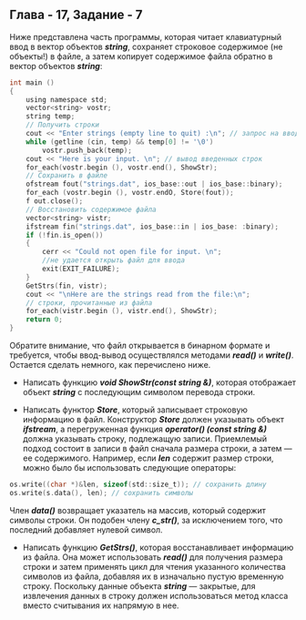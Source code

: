## Глава - 17, Задание - 7 

Ниже представлена часть программы, которая читает клавиатурный ввод в
вектор объектов ***string***, сохраняет строковое содержимое (не объекты!) в файле, а
затем копирует содержимое файла обратно в вектор объектов ***string***:

```objectivec
int main () 
{ 
	using namespace std;
	vector<string> vostr;
	string temp;
	// Получить строки
	cout << "Enter strings (empty line to quit) :\n"; // запрос на ввод строк
	while (getline (cin, temp) && temp[0] != '\0')
		vostr.push_back(temp); 
	cout << "Here is your input. \n"; // вывод введенных строк 
	for_each(vostr.begin (), vostr.end(), ShowStr); 
	// Сохранить в файле 
	ofstream fout("strings.dat", ios_base::out | ios_base::binary); 
	for_each (vostr.begin (), vostr.endO, Store(fout)); 
	f out.close(); 
	// Восстановить содержимое файла 
	vector<string> vistr; 
	ifstream fin("strings.dat", ios_base::in | ios_base: :binary); 
	if (!fin.is_open()) 
	{
		cerr << "Could not open file for input. \n";
		//не удается открыть файл для ввода
		exit(EXIT_FAILURE);
	}
	GetStrs(fin, vistr);
	cout << "\nHere are the strings read from the file:\n";
	// строки, прочитанные из файла
	for_each(vistr.begin (), vistr.end(), ShowStr);
	return 0;
}
```

Обратите внимание, что файл открывается в бинарном формате и требуется,
чтобы ввод-вывод осуществлялся методами ***read()*** и ***write()***. Остается сделать
немного, как перечислено ниже.

* Написать функцию ***void ShowStr(const string &)***, которая отображает
объект ***string*** с последующим символом перевода строки.

* Написать функтор ***Store***, который записывает строковую информацию в
файл. Конструктор ***Store*** должен указывать объект ***ifstream***, а
перегруженная функция ***operator() (const string &)*** должна указывать строку,
подлежащую записи. Приемлемый подход состоит в записи в файл сначала размера
строки, а затем — ее содержимого. Например, если ***len*** содержит размер
строки, можно было бы использовать следующие операторы:

```objectivec
os.write((char *)&len, sizeof(std::size_t)); // сохранить длину
os.write(s.data(), len); // сохранить символы
```

Член ***data()*** возвращает указатель на массив, который содержит символы
строки. Он подобен члену ***c_str()***, за исключением того, что последний
добавляет нулевой символ.

* Написать функцию ***GetStrs()***, которая восстанавливает информацию из
файла. Она может использовать ***read()*** для получения размера строки и
затем применять цикл для чтения указанного количества символов из файла,
добавляя их в изначально пустую временную строку. Поскольку данные
объекта ***string*** — закрытые, для извлечения данных в строку должен
использоваться метод класса вместо считывания их напрямую в нее.

